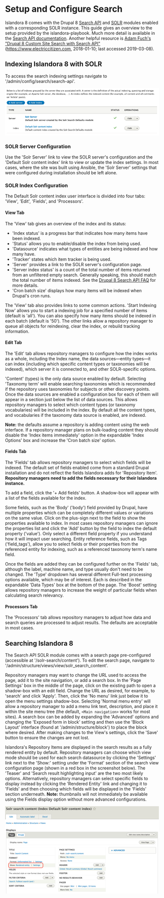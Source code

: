 # Setup and Configure Search

Islandora 8 comes with the Drupal 8 [Search API](https://www.drupal.org/project/search_api) and [SOLR](https://www.drupal.org/project/search_api_solr) modules enabled with a corresponding SOLR instance. This guide gives an overview to the setup provided by the islandora-playbook. Much more detail is available in the [Search API documentation](https://www.drupal.org/docs/8/modules/search-api). Another helpful resource is [Adam Fuch's "Drupal 8 Custom Site Search with Search API"](https://www.electriccitizen.com/blog/drupal-8-custom-site-search-search-api) (https://www.electriccitizen.com, 2018-01-10; last accessed 2019-03-08).

## Indexing Islandora 8 with SOLR

To access the search indexing settings navigate to '/admin/config/search/search-api'.

![Screenshot of the search-api configuration page.](../assets/search-settings-page.png)

### SOLR Server Configuration

Use the 'Solr Server' link to view the SOLR server's configuration and the 'Default Solr content index' link to view or update the index settings. In most cases, where the site was built using Ansible, the 'Solr Server' settings that were configured during installation should be left alone.

### SOLR Index Configuration

The Default Solr content index user interface is divided into four tabs: 'View', 'Edit', 'Fields', and 'Processors'.

#### View Tab

The 'View' tab gives an overview of the index and its status:
- 'Index status' is a progress bar that indicates how many items have been indexed.
- 'Status' allows you to enable/disable the index from being used.
- 'Datasource' indicates what types of entities are being indexed and how many have.
- 'Tracker' states which item tracker is being used.
- 'Server' provides a link to the SOLR server's configuration page.
- 'Server index status' is a count of the total number of items returned from an unfiltered empty search. Generally speaking, this should match the total number of items indexed. See the [Drupal 8 Search API FAQ](https://www.drupal.org/docs/8/modules/search-api/getting-started/frequently-asked-questions#server-index-status) for more details.
- 'Cron batch size' displays how many items will be indexed when Drupal's cron runs.

The 'View' tab also provides links to some common actions. 'Start Indexing Now' allows you to start a indexing job for a specified number of items (default is 'all'). You can also specify how many items should be indexed in each batch (default is '50'). The other links allow a repository manager to queue all objects for reindexing, clear the index, or rebuild tracking information.

#### Edit Tab

The 'Edit' tab allows repository managers to configure how the index works as a whole, including the Index name, the data sources—entity types—it can index (including which specific content types or taxonomies will be indexed), which server it is connected to, and other SOLR-specific options.

'Content' (types) is the only data source enabled by default. Selecting 'Taxonomy term' will enable searching taxonomies which is recommended if the repository uses taxonomies for subjects or other discovery points. Once the data sources are enabled a configuration box for each of them will appear in a section just below the list of data sources. This allows repository managers to select which content types (or taxonomy vocabularies) will be included in the index. By default all the content types, and vocabularies if the taxonomy data source is enabled, are indexed.

**Note:** the defaults assume a repository is adding content using the web interface. If a repository manager plans on bulk-loading content they should disable the 'Index items immediately' option in the expandable 'Index Options' box and increase the 'Cron batch size' option.

#### Fields Tab

The 'Fields' tab allows repository managers to select which fields will be indexed. The default set of fields enabled come from a standard Drupal installation and do not reflect the fields Islandora adds for 'Repository Item'. **Repository managers need to add the fields necessary for their Islandora instance.**

To add a field, click the '+ Add fields' button. A shadow-box will appear with a list of the fields available for the index.

Some fields, such as the 'Body' ('body') field provided by Drupal, have multiple properties which can be completely different values or variations on the same value. Click on the plus-sign next to the field to show the properties available to index. In most cases repository managers can ignore the properties list and click the 'Add' button by the field to index the default property ('value'). Only select a different field property if you understand how it will impact user searching. Entity reference fields, such as Tags ('field_tags'), allow you to select fields or their properties from the referenced entity for indexing, such as a referenced taxonomy term's name field.

Once the fields are added they can be configured further on the 'Fields' tab, although the label, machine name, and type usually don't need to be changed. The 'Type' dropdown has several different Full-text processing options available, which may be of interest. Each is described in the expandable 'Data Types' box at the bottom of the page. The 'Boost' setting allows repository managers to increase the weight of particular fields when calculating search relevancy.

#### Processors Tab

The 'Processors' tab allows repository managers to adjust how data and search queries are processed to adjust results. The defaults are acceptable in most cases.

## Searching Islandora 8

The Search API SOLR module comes with a search page pre-configured (accessible at '/solr-search/content'). To edit the search page, navigate to '/admin/structure/views/view/solr_search_content'.

Repository managers may want to change the URL used to access the page, add it to the site navigation, or add a search box. In the 'Page Settings' box in the middle of the page, click on the existing path to open a shadow-box with an edit field. Change the URL as desired, for example, to 'search' and click 'Apply'. Then, click the 'No menu' link just below it to open the menu settings shadow-box. Selecting 'Normal menu entry' will allow a repository manager to add a menu link text, description, and place it within the site menu tree (the default, `<Main navigation>` works for most sites). A search box can be added by expanding the 'Advanced' options and changing the 'Exposed form in block' setting and then use the 'Block Layout' interface (found at '/admin/structure/block') to place the block where desired. After making changes to the View's settings, click the 'Save' button to ensure the changes are not lost.

Islandora's Repository Items are displayed in the search results as a fully rendered entity by default. Repository managers can choose which view mode should be used for each search datasource by clicking the 'Settings' link next to the 'Show:' setting under the 'Format' section of the search view configuration page (shown in a red box in the screenshot below). The 'Teaser' and 'Search result highlighting input' are the two most likely options. Alternatively, repository managers can select specific fields to display instead by clicking the 'Rendered Entity' link and changing it to 'Fields' and then choosing which fields will be displayed in the 'Fields' section underneath. **Note:** thumbnails will not immediately be available using the Fields display option without more advanced configurations.

![Screenshot of the default SOLR search view settings page with the format's type settings links highlighted. ](../assets/search-view-format-settings-highlighted.png)
